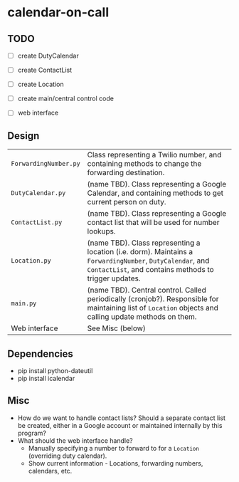 calendar-on-call
================


TODO
-------
- [  ] create DutyCalendar
- [  ] create ContactList
- [  ] create Location
- [  ] create main/central control code
- [  ] web interface



Design
-------

|                      |                              |  
| -------------------- |------------------------------|
| `ForwardingNumber.py`| Class representing a Twilio number, and containing methods to change the forwarding destination. |
| `DutyCalendar.py`    | (name TBD). Class representing a Google Calendar, and containing methods to get current person on duty.|
| `ContactList.py`     | (name TBD). Class representing a Google contact list that will be used for number lookups.|
| `Location.py`        | (name TBD). Class representing a location (i.e. dorm). Maintains a `ForwardingNumber`, `DutyCalendar`, and `ContactList`, and contains methods to trigger updates.| 
| `main.py`            | (name TBD). Central control. Called periodically (cronjob?). Responsible for maintaining list of `Location` objects and calling update methods on them.|
| Web interface        | See Misc (below)|


Dependencies
----------
* pip install python-dateutil
* pip install icalendar


Misc
-------
* How do we want to handle contact lists? Should a separate contact list be created, either in a Google account or maintained internally by this program?
* What should the web interface handle? 
  * Manually specifying a number to forward to for a `Location` (overriding duty calendar).
  * Show current information - Locations, forwarding numbers, calendars, etc.
